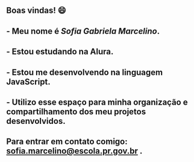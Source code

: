 ## Boas vindas! 😄
## - Meu nome é *Sofia Gabriela Marcelino*.
## - Estou estudando na Alura.
## - Estou me desenvolvendo na linguagem JavaScript.
## - Utilizo esse espaço para minha organização e compartilhamento dos meu projetos desenvolvidos.
## Para entrar em contato comigo: sofia.marcelino@escola.pr.gov.br .
<!--
**sofiamarcelino/sofiamarcelino** is a ✨ _special_ ✨ repository because its `README.md` (this file) appears on your GitHub profile.

Here are some ideas to get you started:

- 🔭 I’m currently working on ...
- 🌱 I’m currently learning ...
- 👯 I’m looking to collaborate on ...
- 🤔 I’m looking for help with ...
- 💬 Ask me about ...
- 📫 How to reach me: ...
- 😄 Pronouns: ...
- ⚡ Fun fact: ...
-->
